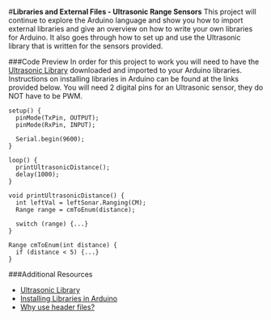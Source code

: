 #**Libraries and External Files - Ultrasonic Range Sensors**
This project will continue to explore the Arduino language and show you how to import external libraries and give an overview on how to write your own libraries for Arduino. It also goes through how to set up and use the Ultrasonic library that is written for the sensors provided. 

###Code Preview
In order for this project to work you will need to have the [Ultrasonic Library](http://tutorial.cytron.com.my/2012/10/11/testing-ultrasonic-ranging-module-sn-hc-sr04/) downloaded and imported to your Arduino libraries. Instructions on installing libraries in Arduino can be found at the links provided below. You will need 2 digital pins for an Ultrasonic sensor, they do NOT have to be PWM.

```
setup() {
  pinMode(TxPin, OUTPUT);
  pinMode(RxPin, INPUT);

  Serial.begin(9600);
}

loop() {
  printUltrasonicDistance();
  delay(1000);
}

void printUltrasonicDistance() {
  int leftVal = leftSonar.Ranging(CM);
  Range range = cmToEnum(distance);

  switch (range) {...}
}

Range cmToEnum(int distance) {
  if (distance < 5) {...}
}
```

###Additional Resources
- [Ultrasonic Library](http://tutorial.cytron.com.my/2012/10/11/testing-ultrasonic-ranging-module-sn-hc-sr04/)
- [Installing Libraries in Arduino](https://www.arduino.cc/en/Guide/Libraries)
- [Why use header files?](http://www.cplusplus.com/forum/articles/10627/)